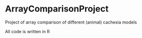 # ArrayComparisonProject

Project of array comparison of different (animal) cachexia models

All code is written in R
